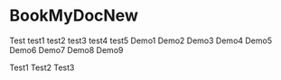 # BookMyDocNew
Test 
test1
test2
test3
test4
test5
Demo1
Demo2
Demo3
Demo4
Demo5
Demo6
Demo7
Demo8
Demo9

Test1
Test2
Test3
